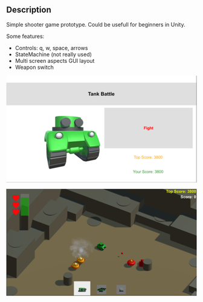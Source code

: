 ## Description

Simple shooter game prototype. Could be usefull for beginners in Unity.

Some features:
* Controls: q, w, space, arrows
* StateMachine (not really used)
* Multi screen aspects GUI layout
* Weapon switch

![](/Images/Screenshot_0.png)

![](/Images/Screenshot_1.png)